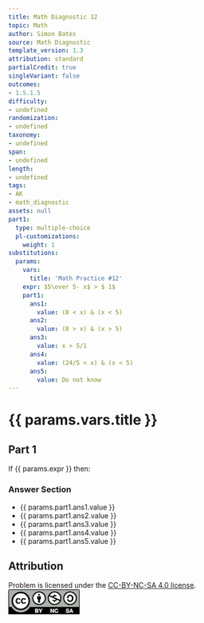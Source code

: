 ```yaml
---
title: Math Diagnostic 12
topic: Math
author: Simon Bates
source: Math Diagnostic
template_version: 1.3
attribution: standard
partialCredit: true
singleVariant: false
outcomes:
- 1.5.1.5
difficulty:
- undefined
randomization:
- undefined
taxonomy:
- undefined
span:
- undefined
length:
- undefined
tags:
- AK
- math_diagnostic
assets: null
part1:
  type: multiple-choice
  pl-customizations:
    weight: 1
substitutions:
  params:
    vars:
      title: 'Math Practice #12'
    expr: $5\over 5- x$ > $ 1$
    part1:
      ans1:
        value: (0 < x) & (x < 5)
      ans2:
        value: (0 > x) & (x > 5)
      ans3:
        value: x > 5/1
      ans4:
        value: (24/5 < x) & (x < 5)
      ans5:
        value: Do not know
---
```

# {{ params.vars.title }}

## Part 1

If {{ params.expr }} then:

### Answer Section

- {{ params.part1.ans1.value }}
- {{ params.part1.ans2.value }}
- {{ params.part1.ans3.value }}
- {{ params.part1.ans4.value }}
- {{ params.part1.ans5.value }}

## Attribution

Problem is licensed under the [CC-BY-NC-SA 4.0 license](https://creativecommons.org/licenses/by-nc-sa/4.0/).<br> ![The Creative Commons 4.0 license requiring attribution-BY, non-commercial-NC, and share-alike-SA license.](https://raw.githubusercontent.com/firasm/bits/master/by-nc-sa.png)